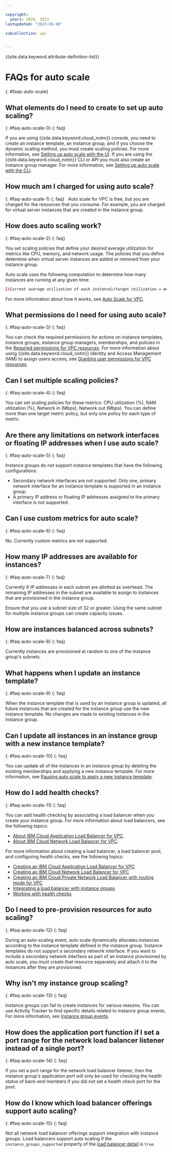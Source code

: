 ```yaml
---

copyright:
  years: 2020, 2023
lastupdated: "2023-06-08"

subcollection: vpc


---
```


{{site.data.keyword.attribute-definition-list}}

# FAQs for auto scale
{: #faqs-auto-scale}

## What elements do I need to create to set up auto scaling?
{: #faq-auto-scale-0}
{: faq}

If you are using {{site.data.keyword.cloud_notm}} console, you need to create an instance template, an instance group, and if
you choose the dynamic scaling method, you must create scaling policies. For more information, see [Setting up auto scale with
the UI](/docs/vpc?topic=vpc-creating-auto-scale-instance-group#setting-up-autoscale-overview). If you are using the {{site.data.keyword.cloud_notm}} CLI
or API you must also create an instance group manager. For more information, see
[Setting up auto scale with the CLI](/docs/vpc?topic=vpc-creating-auto-scale-instance-group#setting-up-auto-scale-with-the-cli).

## How much am I charged for using auto scale?
{: #faq-auto-scale-1}
{: faq}
 
Auto scale for VPC is free, but you are charged for the resources that you consume. For example, you are charged for virtual server
instances that are created in the instance group.

## How does auto scaling work?
{: #faq-auto-scale-2}
{: faq}

You set scaling policies that define your desired average utilization for metrics like CPU, memory, and network usage. The
policies that you define determine when virtual server instances are added or removed from your instance group.

Auto scale uses the following computation to determine how many instances are running at any given time:

```sh
Σ(Current average utilization of each instance)/target utilization = membership count
```

For more information about how it works, see [Auto Scale for VPC](/docs/vpc?topic=vpc-creating-auto-scale-instance-group#auto-scale-vpc).

## What permissions do I need for using auto scale?
{: #faq-auto-scale-3}
{: faq}

You can check the required permissions for actions on instance templates, instance groups, instance group managers,
memberships, and policies in the [Required permissions for VPC resources](/docs/vpc?topic=vpc-resource-authorizations-required-for-api-and-cli-calls).
For more information about using {{site.data.keyword.cloud_notm}} Identity and Access Management (IAM) to assign users access,
see [Granting user permissions for VPC resources](/docs/vpc?topic=vpc-managing-user-permissions-for-vpc-resources).

## Can I set multiple scaling policies?
{: #faq-auto-scale-4}
{: faq}

You can set scaling policies for these metrics: CPU utilization (%), RAM utilization (%), Network in (Mbps), Network out (Mbps).
You can define more than one target metric policy, but only one policy for each type of metric.

## Are there any limitations on network interfaces or floating IP addresses when I use auto scale?
{: #faq-auto-scale-5}
{: faq}

Instance groups do not support instance templates that have the following configurations:
- Secondary network interfaces are not supported. Only one, primary network interface for an instance template is supported         in an instance group.
- A primary IP address or floating IP addresses assigned to the primary interface is not supported.

## Can I use custom metrics for auto scale?
{: #faq-auto-scale-6}
{: faq}

No. Currently custom metrics are not supported.

## How many IP addresses are available for instances?
{: #faq-auto-scale-7}
{: faq}

Currently 6 IP addresses in each subnet are allotted as overhead. The remaining IP addresses in the subnet are available to assign to instances that are provisioned in the instance group.

Ensure that you use a subnet size of 32 or greater. Using the same subnet for multiple instance groups can create capacity issues.

## How are instances balanced across subnets?
{: #faq-auto-scale-8}
{: faq}

Currently instances are provisioned at random to one of the instance group's subnets.

## What happens when I update an instance template?
{: #faq-auto-scale-9}
{: faq}

When the instance template that is used by an instance group is updated, all future instances that are created for the instance group use the new instance template. No changes are made to existing instances in the instance group.

## Can I update all instances in an instance group with a new instance template?
{: #faq-auto-scale-10}
{: faq}

You can update all of the instances in an instance group by deleting the existing memberships and applying a new instance template. For more information, see [Pausing auto scale to apply a new instance template](/docs/vpc?topic=vpc-managing-instance-group#pausing-for-maint).

## How do I add health checks?
{: #faq-auto-scale-11}
{: faq}

You can add health checking by associating a load balancer when you create your instance group. For more information about load balancers, see the following topics:

- [About IBM Cloud Application Load Balancer for VPC](/docs/vpc?topic=vpc-load-balancers-about).
- [About IBM Cloud Network Load Balancer for VPC](/docs/vpc?topic=vpc-network-load-balancers).

For more information about creating a load balancer, a load balancer pool, and configuring health checks, see the following topics:

- [Creating an IBM Cloud Application Load Balancer for VPC](/docs/vpc?topic=vpc-load-balancers)
- [Creating an IBM Cloud Network Load Balancer for VPC](/docs/vpc?topic=vpc-nlb-ui-creating-network-load-balancer)
- [Creating an IBM Cloud Private Network Load Balancer with routing mode for VPC](/docs/vpc?topic=vpc-nlb-vnf)
- [Integrating a load balancer with instance groups](/docs/vpc?topic=vpc-lbaas-integration-with-instance-groups)
- [Working with health checks](/docs/vpc?topic=vpc-alb-health-checks)

## Do I need to pre-provision resources for auto scaling?
{: #faq-auto-scale-12}
{: faq}

During an auto-scaling event, auto scale dynamically allocates instances according to the instance template defined in the instance group. Instance templates do not support a secondary network interface. If you want to include a secondary network interface as part of an instance provisioned by auto scale, you must create that resource separately and attach it to the instances after they are provisioned.

## Why isn't my instance group scaling?
{: #faq-auto-scale-13}
{: faq}

Instance groups can fail to create instances for various reasons. You can use Activity Tracker to find specific details related to instance group events. For more information, see [Instance group events](/docs/vpc?topic=vpc-at-events#events-compute-instance-group).

## How does the application port function if I set a port range for the network load balancer listener instead of a single port?
{: #faq-auto-scale-14}
{: faq}

If you set a port range for the network load balancer listener, then the instance group's application port will only be used for checking the health status of back-end members if you did not set a health check port for the pool.

## How do I know which load balancer offerings support auto scaling?
{: #faq-auto-scale-15}
{: faq}

Not all network load balancer offerings support integration with instance groups. Load balancers support auto scaling if the `instance_groups_supported` property of the [load balancer detail](/apidocs/vpc/latest#get-load-balancer) is `true`. 
